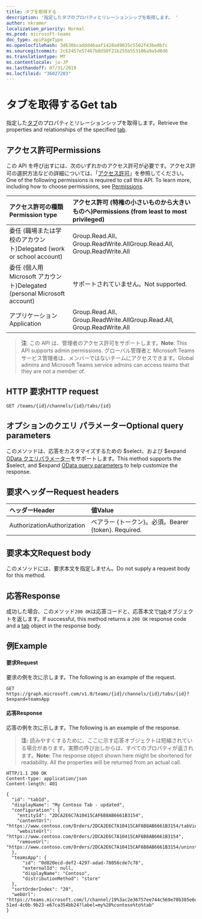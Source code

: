 ```yaml
---
title: タブを取得する
description: '指定したタブのプロパティとリレーションシップを取得します。 '
author: nkramer
localization_priority: Normal
ms.prod: microsoft-teams
doc_type: apiPageType
ms.openlocfilehash: 3d630bcaddd46aaf1428a49035c5502f43be0bfc
ms.sourcegitcommit: 2c62457e57467b8d50f21b255b553106a9a5d8d6
ms.translationtype: MT
ms.contentlocale: ja-JP
ms.lasthandoff: 07/31/2019
ms.locfileid: "36027203"
---
```

# <a name="get-tab"></a><span data-ttu-id="16b72-103">タブを取得する</span><span class="sxs-lookup"><span data-stu-id="16b72-103">Get tab</span></span>



<span data-ttu-id="16b72-104">指定した[タブ](../resources/teamstab.md)のプロパティとリレーションシップを取得します。</span><span class="sxs-lookup"><span data-stu-id="16b72-104">Retrieve the properties and relationships of the specified [tab](../resources/teamstab.md).</span></span> 

## <a name="permissions"></a><span data-ttu-id="16b72-105">アクセス許可</span><span class="sxs-lookup"><span data-stu-id="16b72-105">Permissions</span></span>
<span data-ttu-id="16b72-p101">この API を呼び出すには、次のいずれかのアクセス許可が必要です。アクセス許可の選択方法などの詳細については、「[アクセス許可](/graph/permissions-reference)」を参照してください。</span><span class="sxs-lookup"><span data-stu-id="16b72-p101">One of the following permissions is required to call this API. To learn more, including how to choose permissions, see [Permissions](/graph/permissions-reference).</span></span>

|<span data-ttu-id="16b72-108">アクセス許可の種類</span><span class="sxs-lookup"><span data-stu-id="16b72-108">Permission type</span></span>      | <span data-ttu-id="16b72-109">アクセス許可 (特権の小さいものから大きいものへ)</span><span class="sxs-lookup"><span data-stu-id="16b72-109">Permissions (from least to most privileged)</span></span>              |
|:--------------------|:---------------------------------------------------------|
|<span data-ttu-id="16b72-110">委任 (職場または学校のアカウント)</span><span class="sxs-lookup"><span data-stu-id="16b72-110">Delegated (work or school account)</span></span> | <span data-ttu-id="16b72-111">Group.Read.All、Group.ReadWrite.All</span><span class="sxs-lookup"><span data-stu-id="16b72-111">Group.Read.All, Group.ReadWrite.All</span></span>    |
|<span data-ttu-id="16b72-112">委任 (個人用 Microsoft アカウント)</span><span class="sxs-lookup"><span data-stu-id="16b72-112">Delegated (personal Microsoft account)</span></span> | <span data-ttu-id="16b72-113">サポートされていません。</span><span class="sxs-lookup"><span data-stu-id="16b72-113">Not supported.</span></span>    |
|<span data-ttu-id="16b72-114">アプリケーション</span><span class="sxs-lookup"><span data-stu-id="16b72-114">Application</span></span> | <span data-ttu-id="16b72-115">Group.Read.All、Group.ReadWrite.All</span><span class="sxs-lookup"><span data-stu-id="16b72-115">Group.Read.All, Group.ReadWrite.All</span></span> |

> <span data-ttu-id="16b72-116">**注**: この API は、管理者のアクセス許可をサポートします。</span><span class="sxs-lookup"><span data-stu-id="16b72-116">**Note**: This API supports admin permissions.</span></span> <span data-ttu-id="16b72-117">グローバル管理者と Microsoft Teams サービス管理者は、メンバーではないチームにアクセスできます。</span><span class="sxs-lookup"><span data-stu-id="16b72-117">Global admins and Microsoft Teams service admins can access teams that they are not a member of.</span></span>

## <a name="http-request"></a><span data-ttu-id="16b72-118">HTTP 要求</span><span class="sxs-lookup"><span data-stu-id="16b72-118">HTTP request</span></span>
```http
GET /teams/{id}/channels/{id}/tabs/{id}
```

## <a name="optional-query-parameters"></a><span data-ttu-id="16b72-119">オプションのクエリ パラメーター</span><span class="sxs-lookup"><span data-stu-id="16b72-119">Optional query parameters</span></span>

<span data-ttu-id="16b72-120">このメソッドは、応答をカスタマイズするための $select、および $expand [OData クエリパラメーター](/graph/query-parameters)をサポートします。</span><span class="sxs-lookup"><span data-stu-id="16b72-120">This method supports the $select, and $expand [OData query parameters](/graph/query-parameters) to help customize the response.</span></span>

## <a name="request-headers"></a><span data-ttu-id="16b72-121">要求ヘッダー</span><span class="sxs-lookup"><span data-stu-id="16b72-121">Request headers</span></span>
| <span data-ttu-id="16b72-122">ヘッダー</span><span class="sxs-lookup"><span data-stu-id="16b72-122">Header</span></span>       | <span data-ttu-id="16b72-123">値</span><span class="sxs-lookup"><span data-stu-id="16b72-123">Value</span></span> |
|:---------------|:--------|
| <span data-ttu-id="16b72-124">Authorization</span><span class="sxs-lookup"><span data-stu-id="16b72-124">Authorization</span></span>  | <span data-ttu-id="16b72-p103">ベアラー {トークン}。必須。</span><span class="sxs-lookup"><span data-stu-id="16b72-p103">Bearer {token}. Required.</span></span>  |

## <a name="request-body"></a><span data-ttu-id="16b72-127">要求本文</span><span class="sxs-lookup"><span data-stu-id="16b72-127">Request body</span></span>
<span data-ttu-id="16b72-128">このメソッドには、要求本文を指定しません。</span><span class="sxs-lookup"><span data-stu-id="16b72-128">Do not supply a request body for this method.</span></span>

## <a name="response"></a><span data-ttu-id="16b72-129">応答</span><span class="sxs-lookup"><span data-stu-id="16b72-129">Response</span></span>

<span data-ttu-id="16b72-130">成功した場合、このメソッド`200 OK`は応答コードと、応答本文で[tab](../resources/teamstab.md)オブジェクトを返します。</span><span class="sxs-lookup"><span data-stu-id="16b72-130">If successful, this method returns a `200 OK` response code and a [tab](../resources/teamstab.md) object in the response body.</span></span>
## <a name="example"></a><span data-ttu-id="16b72-131">例</span><span class="sxs-lookup"><span data-stu-id="16b72-131">Example</span></span>
#### <a name="request"></a><span data-ttu-id="16b72-132">要求</span><span class="sxs-lookup"><span data-stu-id="16b72-132">Request</span></span>
<span data-ttu-id="16b72-133">要求の例を次に示します。</span><span class="sxs-lookup"><span data-stu-id="16b72-133">The following is an example of the request.</span></span>
```http
GET https://graph.microsoft.com/v1.0/teams/{id}/channels/{id}/tabs/{id}?$expand=teamsApp
```
#### <a name="response"></a><span data-ttu-id="16b72-134">応答</span><span class="sxs-lookup"><span data-stu-id="16b72-134">Response</span></span>
<span data-ttu-id="16b72-135">応答の例を次に示します。</span><span class="sxs-lookup"><span data-stu-id="16b72-135">The following is an example of the response.</span></span> 

><span data-ttu-id="16b72-p104">**注:** 読みやすくするために、ここに示す応答オブジェクトは短縮されている場合があります。実際の呼び出しからは、すべてのプロパティが返されます。</span><span class="sxs-lookup"><span data-stu-id="16b72-p104">**Note:** The response object shown here might be shortened for readability. All the properties will be returned from an actual call.</span></span>
```http
HTTP/1.1 200 OK
Content-type: application/json
Content-length: 401

{
  "id": "tabId",
  "displayName": "My Contoso Tab - updated",
  "configuration": {
    "entityId": "2DCA2E6C7A10415CAF6B8AB6661B3154",
    "contentUrl": "https://www.contoso.com/Orders/2DCA2E6C7A10415CAF6B8AB6661B3154/tabView",
    "websiteUrl": "https://www.contoso.com/Orders/2DCA2E6C7A10415CAF6B8AB6661B3154",
    "removeUrl": "https://www.contoso.com/Orders/2DCA2E6C7A10415CAF6B8AB6661B3154/uninstallTab"
  },
  "teamsApp": {
      "id": "0d820ecd-def2-4297-adad-78056cde7c78",
      "externalId": null,
      "displayName": "Contoso",
      "distributionMethod": "store"
  },
  "sortOrderIndex": "20",
  "webUrl": "https://teams.microsoft.com/l/channel/19%3ac2e36757ee744c569e70b385e6dd79b6%40thread.skype/tab%3a%3afd736d46-51ed-4c0b-9b23-e67ca354bb24?label=my%20%contoso%to%tab"
}
```
<!-- uuid: 8fcb5dbc-d5aa-4681-8e31-b001d5168d79
2015-10-25 14:57:30 UTC -->
<!--
{
  "type": "#page.annotation",
  "description": "Get a channel tab",
  "keywords": "",
  "section": "documentation",
  "tocPath": ""
}
-->
